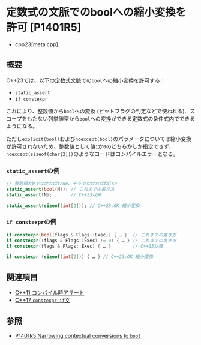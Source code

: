# 定数式の文脈でのboolへの縮小変換を許可 [P1401R5]
* cpp23[meta cpp]

## 概要
C++23では、以下の定数式文脈での`bool`への縮小変換を許可する：

- `static_assert`
- `if constexpr`

これにより、整数値から`bool`への変換 (ビットフラグの判定などで使われる)、スコープをもたない列挙値型から`bool`への変換ができる定数式の条件式内でできるようになる。

ただし`explicit(bool)`および`noexcept(bool)`のパラメータについては縮小変換が許可されないため、整数値として値`1`か`0`のどちらかしか指定できず、`noexcept(sizeof(char[2]))`のようなコードはコンパイルエラーとなる。


### `static_assert`の例

```cpp
// 整数値が0でなければtrue、そうでなければfalse
static_assert(bool(N)); // これまでの書き方
static_assert(N);       // C++23以降

static_assert(sizeof(int[2])); // C++23:OK 縮小変換
```

### `if constexpr`の例
```cpp
if constexpr(bool(flags & Flags::Exec)) { … }  // これまでの書き方
if constexpr((flags & Flags::Exec) != 0) { … } // これまでの書き方
if constexpr(flags & Flags::Exec) { … }        // C++23以降

if constexpr (sizeof(int[2])) { … } // C++23:OK 縮小変換
```

## 関連項目
- [C++11 コンパイル時アサート](/lang/cpp11/static_assert.md)
- [C++17 `constexpr if`文](/lang/cpp17/if_constexpr.md)


## 参照
- [P1401R5 Narrowing contextual conversions to `bool`](https://www.open-std.org/jtc1/sc22/wg21/docs/papers/2021/p1401r5.html)
